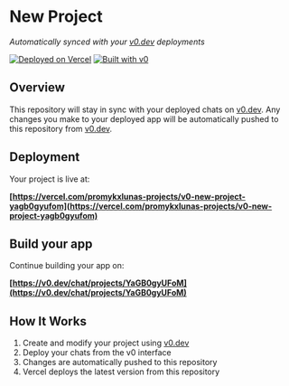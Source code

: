 # New Project

*Automatically synced with your [v0.dev](https://v0.dev) deployments*

[![Deployed on Vercel](https://img.shields.io/badge/Deployed%20on-Vercel-black?style=for-the-badge&logo=vercel)](https://vercel.com/promykxlunas-projects/v0-new-project-yagb0gyufom)
[![Built with v0](https://img.shields.io/badge/Built%20with-v0.dev-black?style=for-the-badge)](https://v0.dev/chat/projects/YaGB0gyUFoM)

## Overview

This repository will stay in sync with your deployed chats on [v0.dev](https://v0.dev).
Any changes you make to your deployed app will be automatically pushed to this repository from [v0.dev](https://v0.dev).

## Deployment

Your project is live at:

**[https://vercel.com/promykxlunas-projects/v0-new-project-yagb0gyufom](https://vercel.com/promykxlunas-projects/v0-new-project-yagb0gyufom)**

## Build your app

Continue building your app on:

**[https://v0.dev/chat/projects/YaGB0gyUFoM](https://v0.dev/chat/projects/YaGB0gyUFoM)**

## How It Works

1. Create and modify your project using [v0.dev](https://v0.dev)
2. Deploy your chats from the v0 interface
3. Changes are automatically pushed to this repository
4. Vercel deploys the latest version from this repository
